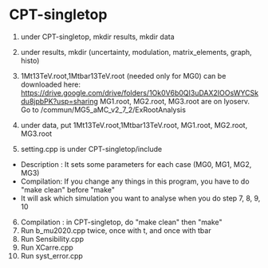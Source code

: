 # CPT-singletop

1. under CPT-singletop, mkdir results, mkdir data
2. under results, mkdir (uncertainty, modulation, matrix_elements, graph, histo)
3. 1Mt13TeV.root,1Mtbar13TeV.root (needed only for MG0) can be downloaded here: https://drive.google.com/drive/folders/1Ok0V6b0QI3uDAX2IOOsWYCSkdu8jpbPK?usp=sharing
    MG1.root, MG2.root, MG3.root are on lyoserv. Go to /commun/MG5_aMC_v2_7_2/ExRootAnalysis
4. under data, put 1Mt13TeV.root,1Mtbar13TeV.root, MG1.root, MG2.root, MG3.root 

5. setting.cpp is under CPT-singletop/include
  - Description : It sets some parameters for each case (MG0, MG1, MG2, MG3)
  - Compilation: If you change any things in this program, you have to do "make clean" before "make" 
  - It will ask which simulation you want to analyse when you do step 7, 8, 9, 10

6. Compilation : in CPT-singletop, do "make clean" then "make" 
7. Run b_mu2020.cpp twice, once with t, and once with tbar
8. Run Sensibility.cpp
9. Run XCarre.cpp
10. Run syst_error.cpp
